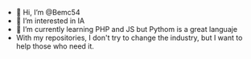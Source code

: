- 👋 Hi, I’m @Bemc54
- 👀 I’m interested in IA
- 🌱 I’m currently learning PHP and JS but Pythom is a great languaje
- With my repositories, I don't try to change the industry, but I want to help those who need it.
